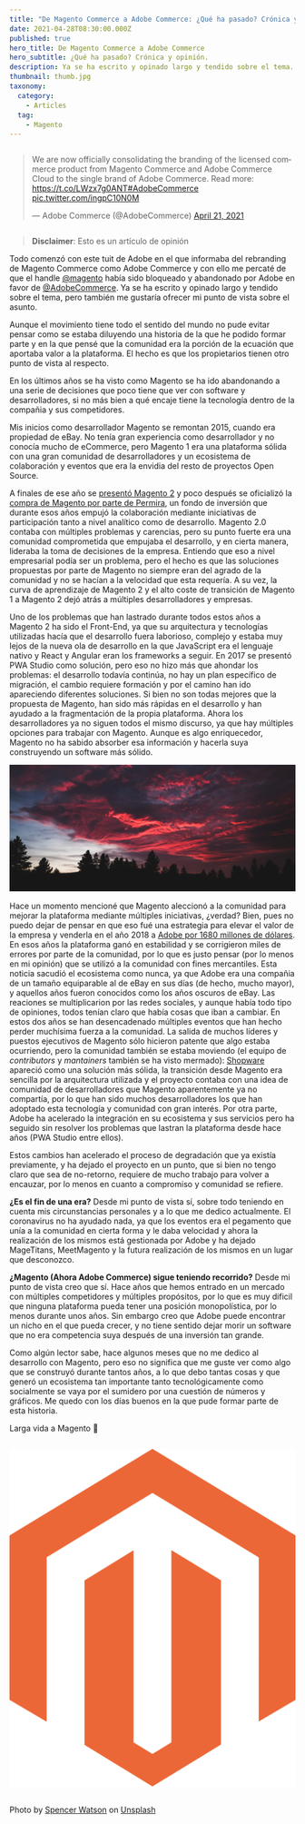 ```yaml
---
title: "De Magento Commerce a Adobe Commerce: ¿Qué ha pasado? Crónica y opinión"
date: 2021-04-28T08:30:00.000Z
published: true
hero_title: De Magento Commerce a Adobe Commerce
hero_subtitle: ¿Qué ha pasado? Crónica y opinión.
description: Ya se ha escrito y opinado largo y tendido sobre el tema. En este post ofrezco mi punto de vista sobre la evolución de Magento estos años.
thumbnail: thumb.jpg
taxonomy:
  category:
    - Articles
  tag:
    - Magento
---
```


<div class="columns" style="justify-content: center">
<div class="column col-6 col-sm-10">

<blockquote class="twitter-tweet"><p lang="en" dir="ltr">We are now officially consolidating the branding of the licensed commerce product from Magento Commerce and Adobe Commerce Cloud to the single brand of Adobe Commerce. Read more: <a href="https://t.co/LWzx7g0ANT">https://t.co/LWzx7g0ANT</a><a href="https://twitter.com/hashtag/AdobeCommerce?src=hash&amp;ref_src=twsrc%5Etfw">#AdobeCommerce</a> <a href="https://t.co/ingpC10N0M">pic.twitter.com/ingpC10N0M</a></p>&mdash; Adobe Commerce (@AdobeCommerce) <a href="https://twitter.com/AdobeCommerce/status/1384907699272421377?ref_src=twsrc%5Etfw">April 21, 2021</a></blockquote>

</div>
</div>

> **Disclaimer**: Esto es un artículo de opinión

Todo comenzó con este tuit de Adobe en el que informaba del rebranding de Magento Commerce como Adobe Commerce y con ello me percaté de que el handle [@magento](https://twitter.com/magento) había sido bloqueado y abandonado por Adobe en favor de [@AdobeCommerce](https://twitter.com/AdobeCommerce). Ya se ha escrito y opinado largo y tendido sobre el tema, pero también me gustaría ofrecer mi punto de vista sobre el asunto.

Aunque el movimiento tiene todo el sentido del mundo no pude evitar pensar como se estaba diluyendo una historia de la que he podido formar parte y en la que pensé que la comunidad era la porción de la ecuación que aportaba valor a la plataforma. El hecho es que los propietarios tienen otro punto de vista al respecto.

En los últimos años se ha visto como Magento se ha ido abandonando a una serie de decisiones que poco tiene que ver con software y desarrolladores, si no más bien a qué encaje tiene la tecnología dentro de la compañia y sus competidores.

Mis inicios como desarrollador Magento se remontan 2015, cuando era propiedad de eBay. No tenía gran experiencia como desarrollador y no conocía mucho de eCommerce, pero Magento 1 era una plataforma sólida con una gran comunidad de desarrolladores y un ecosistema de colaboración y eventos que era la envidia del resto de proyectos Open Source.

A finales de ese año se [presentó Magento 2](https://magento.com/blog/technical/magento-2-merchant-beta-release) y poco después se oficializó la [compra de Magento por parte de Permira](https://web.archive.org/web/20151109034401/http://magento.com/letter-from-our-ceo), un fondo de inversión que durante esos años empujó la colaboración mediante iniciativas de participación tanto a nivel analítico como de desarrollo. Magento 2.0 contaba con múltiples problemas y carencias, pero su punto fuerte era una comunidad comprometida que empujaba el desarrollo, y en cierta manera, lideraba la toma de decisiones de la empresa. Entiendo que eso a nivel empresarial podía ser un problema, pero el hecho es que las soluciones propuestas por parte de Magento no siempre eran del agrado de la comunidad y no se hacían a la velocidad que esta requería. A su vez, la curva de aprendizaje de Magento 2 y el alto coste de transición de Magento 1 a Magento 2 dejó atrás a múltiples desarrolladores y empresas.

Uno de los problemas que han lastrado durante todos estos años a Magento 2 ha sido el Front-End, ya que su arquitectura y tecnologías utilizadas hacía que el desarrollo fuera laborioso, complejo y estaba muy lejos de la nueva ola de desarrollo en la que JavaScript era el lenguaje nativo y React y Angular eran los frameworks a seguir. En 2017 se presentó PWA Studio como solución, pero eso no hizo más que ahondar los problemas: el desarrollo todavía continúa, no hay un plan específico de migración, el cambio requiere formación y por el camino han ido apareciendo diferentes soluciones. Si bien no son todas mejores que la propuesta de Magento, han sido más rápidas en el desarrollo y han ayudado a la fragmentación de la propia plataforma. Ahora los desarrolladores ya no siguen todos el mismo discurso, ya que hay múltiples opciones para trabajar con Magento. Aunque es algo enriquecedor, Magento no ha sabido absorber esa información y hacerla suya construyendo un software más sólido.

![De Magento Commerce a Adobe Commerce: ¿Qué ha pasado? Crónica y opiniones](hero.jpg)

Hace un momento mencioné que Magento aleccionó a la comunidad para mejorar la plataforma mediante múltiples iniciativas, ¿verdad? Bien, pues no puedo dejar de pensar en que eso fué una estrategia para elevar el valor de la empresa y venderla en el año 2018 a [Adobe por 1680 millones de dólares](https://news.adobe.com/news/news-details/2018/Adobe-to-Acquire-Magento-Commerce/default.aspx). En esos años la plataforma ganó en estabilidad y se corrigieron miles de errores por parte de la comunidad, por lo que es justo pensar (por lo menos en mi opinión) que se utilizó a la comunidad con fines mercantiles. Esta noticia sacudió el ecosistema como nunca, ya que Adobe era una compañia de un tamaño equiparable al de eBay en sus días (de hecho, mucho mayor), y aquellos años fueron conocidos como los años oscuros de eBay. Las reaciones se multiplicarion por las redes sociales, y aunque había todo tipo de opiniones, todos tenían claro que había cosas que iban a cambiar. En estos dos años se han desencadenado múltiples eventos que han hecho perder muchísima fuerza a la comunidad. La salida de muchos líderes y puestos ejecutivos de Magento sólo hicieron patente que algo estaba ocurriendo, pero la comunidad también se estaba moviendo (el equipo de _contributors_ y _mantainers_ también se ha visto mermado): [Shopware](https://www.shopware.com/en/) apareció como una solución más sólida, la transición desde Magento era sencilla por la arquitectura utilizada y el proyecto contaba con una idea de comunidad de desarrolladores que Magento aparentemente ya no compartía, por lo que han sido muchos desarrolladores los que han adoptado esta tecnología y comunidad con gran interés. Por otra parte, Adobe ha acelerado la integración en su ecosistema y sus servicios pero ha seguido sin resolver los problemas que lastran la plataforma desde hace años (PWA Studio entre ellos).

Estos cambios han acelerado el proceso de degradación que ya existía previamente, y ha dejado el proyecto en un punto, que si bien no tengo claro que sea de no-retorno, requiere de mucho trabajo para volver a encauzar, por lo menos en cuanto a compromiso y comunidad se refiere.

**¿Es el fin de una era?** Desde mi punto de vista sí, sobre todo teniendo en cuenta mis circunstancias personales y a lo que me dedico actualmente. El coronavirus no ha ayudado nada, ya que los eventos era el pegamento que unía a la comunidad en cierta forma y le daba velocidad y ahora la realización de los mismos está gestionada por Adobe y ha dejado MageTitans, MeetMagento y la futura realización de los mismos en un lugar que desconozco.

**¿Magento (Ahora Adobe Commerce) sigue teniendo recorrido?** Desde mi punto de vista creo que sí. Hace años que hemos entrado en un mercado con múltiples competidores y múltiples propósitos, por lo que es muy dificil que ninguna plataforma pueda tener una posición monopolística, por lo menos durante unos años. Sin embargo creo que Adobe puede encontrar un nicho en el que pueda crecer, y no tiene sentido dejar morir un software que no era competencia suya después de una inversión tan grande.

Como algún lector sabe, hace algunos meses que no me dedico al desarrollo con Magento, pero eso no significa que me guste ver como algo que se construyó durante tantos años, a lo que debo tantas cosas y que generó un ecosistema tan importante tanto tecnológicamente como socialmente se vaya por el sumidero por una cuestión de números y gráficos. Me quedo con los días buenos en la que pude formar parte de esta historia.

Larga vida a Magento 🙂

<div class="columns" style="justify-content: center">
<div class="column col-3 col-sm-5">

![Magento](magento-logo.svg)

</div>
</div>

<span>Photo by <a href="https://unsplash.com/@thebrownspy?utm_source=unsplash&utm_medium=referral&utm_content=creditCopyText">Spencer Watson</a> on <a href="https://unsplash.com/s/photos/sunset?utm_source=unsplash&utm_medium=referral&utm_content=creditCopyText">Unsplash</a>
</span>
